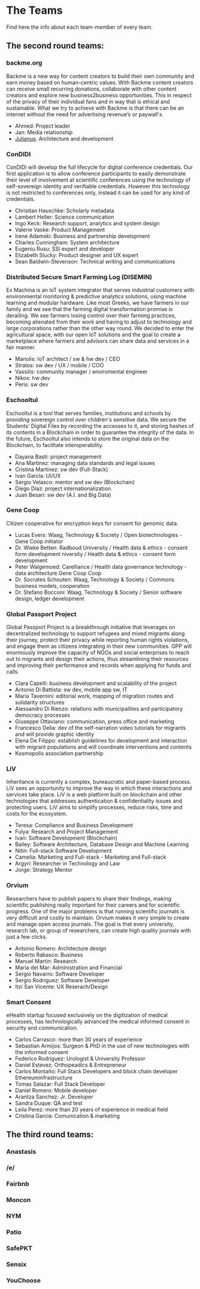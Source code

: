 # The Teams

Find here the info about each team-member of every team.

## The second round teams: 

### backme.org
Backme is a new way for content creators to build their own community and earn money based on human-centric values. With Backme content creators can receive small
 recurring donations, collaborate with other content creators and explore new business2business opportunities. This in respect of the privacy of their individual
 fans and in way that is ethical and sustainable. What we try to achieve with Backme is that there can be an internet without the need for advertising revenue’s or paywall's. 
 
 - Ahmed: Project leader
 - Jan: Media relationship
 - [Julianus](https://oxjno.com/): Architecture and development
 
### ConDIDI
ConDIDi will develop the full lifecycle for digital conference credentials. Our first application is to allow conference participants to easily demonstrate their level of involvement at scientific conferences using the technology of self-sovereign identity and verifiable credentials. However this technology is not restricted to conferences only, instead it can be used for any kind of credentials.

 - Christian Hauschke: Scholarly metadata 
 - Lambert Heller: Science communication
 - Ingo Keck: Research support, analytics and system design
 - Valerie Vaske: Product Management
 - Irene Adamski: Business and partnership development
 - Charles Cunningham: System architecture
 - Eugeniu Rusu: SSI expert and developer
 - Elizabeth Slucky: Product designer and UX expert
 - Sean Baldwin-Stevenson: Technical writing and communications

### Distributed Secure Smart Farming Log (DISEMIN)
Ex Machina is an IoT system integrator that serves industrial customers with environmental monitoring & predictive analytics solutions, using machine learning and modular hardware.
Like most Greeks, we have farmers in our family and we see that the farming digital transformation promise is derailing.  We see farmers losing control over their farming practices, becoming alienated from their work and having to adjust to technology and large corporations rather than the other way round.
We decided to enter the agricultural space, with our open IoT solutions and the goal to create a marketplace where farmers and advisors can share data and services in a fair manner.

 - Manolis: IoT architect / sw & hw dev / CEO
 - Stratos: sw dev / UX / mobile / COO
 - Vassilis: community manager / enviromental engineer
 - Nikos: hw dev
 - Peris: sw dev
 
### Eschooltul
Eschooltul is a tool that serves families, institutions and schools by providing sovereign control over children's sensitive data.
We secure the Students’ Digital Files by recording the accesses to it, and storing hashes of its contents in a Blockchain in order to guarantee the integrity of the data. In the future, Eschooltul also intends to store the original data on the Blockchain, to facilitate interoperability.

- Dayana Bastí: project management
- Ana Martínez: managing data standards and legal issues
- Cristina Martínez: sw dev (Full-Stack)
- Ivan García: UI/UX
- Sergio Velasco: mentor and sw dev (Blockchain)
- Diego Díaz: project internationalization.
- Juan Besari: sw dev (A.I. and Big Data)

### Gene Coop
Citizen cooperative for encryption keys for consent for genomic data.
 
 - Lucas Evers: Waag, Technology & Society / Open biotechnologies - Gene Coop initiator
 - Dr. Wieke Betten: Radboud University / Health data & ethics - consent form development niversity / Health data & ethics - consent form development
 - Peter Walgemoed: Carelliance / Health data governance technology - data architecture Gene Coop Coop
 - Dr. Socrates Schouten: Waag, Technology & Society / Commons business models, cooperation
 - Dr. Stefano Bocconi: Waag, Technology & Society / Senior software design, ledger development
 
### Global Passport Project
Global Passport Project is a breakthrough initiative that leverages on decentralized technology to support refugees and mixed migrants along their journey, protect their privacy while reporting human rights violations, and engage them as citizens integrating in their new communities. GPP will enormously improve the capacity of NGOs and social enterprises to reach out to migrants and design their actions, thus streamlining their resources and improving their performance and records when applying for funds and calls.

 - Clara Capelli: business development and scalability of the project
 - Antonio Di Battista: sw dev, mobile app sw, IT 
 - Maria Tavernini: editorial work, mapping of migration routes and solidarity structures
 - Alessandro Di Rienzo: relations with municipalities and participatory democracy processes
 - Giuseppe Ottaviano: communication, press office and marketing
 - Francesco Delia: dev of the self-narration video tutorials for migrants and will provide graphic identity
 - Elena De Filippo: establish guidelines for development and interaction with migrant populations and will coordinate interventions and contents
 - Kosmopolis association partnership 

### LiV
Inheritance is currently a complex, bureaucratic and paper-based process. LiV sees an opportunity to improve the way in which these interactions and services take place. LiV is a web platform built on blockchain and other technologies that addresses authentication & confidentiality issues and protecting users. LiV aims to simplify processes, reduce risks, time and costs for the ecosystem.

 - Teresa: Compliance and Business Development
 - Fulya: Research and Project Management
 - Ivan: Software Development (Blockchain)
 - Bailey: Software Architecture, Database Design and Machine Learning
 - Nitin: Full-stack Software Development
 - Camelia: Marketing and Full-stack - Marketing and Full-stack
 - Argyri: Researcher in Technology and Law
 - Jorge: Strategy Mentor

### Orvium
Researchers have to publish papers to share their findings, making scientific publishing really important for their careers and for scientific progress.
One of the major problems is that running scientific journals is very difficult and costly to maintain.
Orvium makes it very simple to create and manage open access journals. The goal is that every university, research lab, or group of researchers, can create high quality journals with just a few clicks.

 - Antonio Romero: Architecture design
 - Roberto Rabasco: Business
 - Manuel Martin: Research
 - Maria del Mar: Administration and Financial
 - Sergio Navarro: Software Developer
 - Sergio Rodriguez: Software Developer
 - Itzi San Vicente: UX Reserach/Design​​​​​​​​​​​​​​​

### Smart Consent
eHealth startup focused exclusively on the digitization of medical processes, has technologically advanced the medical informed consent in security and communication.

 - Carlos Carrasco: more than 30 years of experience
 - Sebastian Armijos: Surgeon & PhD in the use of new technologies with the informed consent
 - Federico Rodriguez: Urologist & University Professor
 - Daniel Estevez: Orthopeadics & Entrepreneur
 - Carlos Montaño: Full Stack Developers and block chain developer Ethereuminfrastructure
 - Tomas Salazar: Full Stack Developer
 - Daniel Romero: Mobile developer
 - Arantza Sanchez: Jr. Developer
 - Sandra Duque: QA and test
 - Leila Perez: more than 20 years of experience in medical field
 - Cristina Garcia: Comunication & marketing

## The third round teams: 


### Anastasis

### /e/

### Fairbnb

### Moncon

### NYM

### Patio

### SafePKT

### Sensix

### YouChoose

